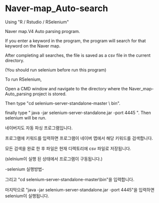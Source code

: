 # Naver-map_Auto-search
Using "R / Rstudio / RSelenium"

Naver map.V4 Auto parsing program.

If you enter a keyword in the program, the program will search for that keyword on the Naver map.

After completing all searches, the file is saved as a csv file in the current directory.

(You should run selenium before run this program)



To run RSelenium,

Open a CMD window and navigate to the directory where the Naver_map-Auto_parsing project is stored.

Then type "cd selenium-server-standalone-master \ bin".

finally type " java -jar selenium-server-standalone.jar -port 4445 ". Then selenium will be run.






네이버지도 자동 파싱 프로그램입니다.

프로그램에 키워드를 입력하면 프로그램이 네이버 맵에서 해당 키워드를 검색합니다.

모든 검색을 완료 한 후 파일은 현재 디렉토리에 csv 파일로 저장됩니다.

(slelnium이 실행 된 상태에서 프로그램이 구동됩니다.)



-selenium 실행방법-

그리고 "cd selenium-server-standalone-master\bin"을 입력합니다.

마지막으로 "java -jar selenium-server-standalone.jar -port 4445"을 입력하면 selenium이 실행됩니다.
